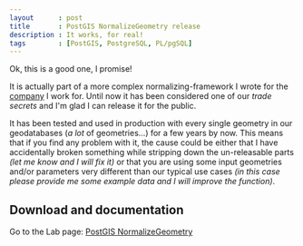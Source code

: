 ```yaml
---
layout      : post
title       : PostGIS NormalizeGeometry release
description : It works, for real!
tags        : [PostGIS, PostgreSQL, PL/pgSQL]
---
```


Ok, this is a good one, I promise!


It is actually part of a more complex normalizing-framework I wrote for the [company](http://www.setinsnc.it) I work for.
Until now it has been considered one of our *trade secrets* and I'm glad I can release it for the public.


It has been tested and used in production with every single geometry in our geodatabases (*a lot* of geometries...) for a few years by now.
This means that if you find any problem with it, the cause could be either that I have accidentally broken something while stripping down the un-releasable parts *(let me know and I will fix it)* or that you are using some input geometries and/or parameters very different than our typical use cases *(in this case please provide me some example data and I will improve the function)*.


## Download and documentation

Go to the Lab page: [PostGIS NormalizeGeometry](/labs/postgis-normalize-geometry/)
